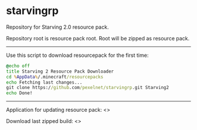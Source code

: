 # starvingrp
Repository for Starving 2.0 resource pack.

Repository root is resource pack root. Root will be zipped as resource pack.

---------
Use this script to download resourcepack for the first time:

```bat
@echo off
title Starving 2 Resource Pack Downloader
cd %AppData%/.minecraft/resourcepacks
echo Fetching last changes...
git clone https://github.com/pexelnet/starvingrp.git Starving2
echo Done!
```


---------

Application for updating resource pack: <>

Download last zipped build: <>
